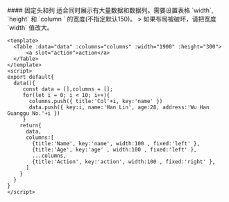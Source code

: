 <cn>
#### 固定头和列
适合同时展示有大量数据和数据列。需要设置表格 `width`, `height` 和 `column ` 的宽度(不指定默认150)。
> 如果布局被破坏，请把宽度 `width` 值改大。
</cn>

```tpl
<template>
  <Table :data="data" :columns="columns" :width="1900" :height="300">
      <a slot="action">action</a>
  </Table>
</template>
<script>
export default{
  data(){
     const data = [],columns = [];
     for(let i = 0; i < 10; i++){
       columns.push({ title:'Col'+i, key:'name' })
       data.push({ key:i, name:'Han Lin', age:28, address:'Wu Han Guanggu No.'+i })
     }
    return{
      data,
      columns:[
        {title:'Name', key:'name', width:100 , fixed:'left' },
        {title:'Age', key:'age' , width:100 , fixed:'left' },
        ...columns,
        {title:'Action', key:'action', width:100 , fixed:'right' },
      ]
    }
  }
}
</script>
```
